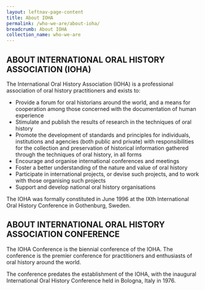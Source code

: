 ```yaml
---
layout: leftnav-page-content
title: About IOHA
permalink: /who-we-are/about-ioha/
breadcrumb: About IOHA
collection_name: who-we-are
---
```


## ABOUT INTERNATIONAL ORAL HISTORY ASSOCIATION (IOHA)

The International Oral History Association (IOHA) is a professional association of oral history practitioners and exists to:
* Provide a forum for oral historians around the world, and a means for cooperation among those concerned with the documentation of human experience
* Stimulate and publish the results of research in the techniques of oral history
* Promote the development of standards and principles for individuals, institutions and agencies (both public and private) with responsibilities for the collection and preservation of historical information gathered through the techniques of oral history, in all forms
* Encourage and organise international conferences and meetings
* Foster a better understanding of the nature and value of oral history
* Participate in international projects, or devise such projects, and to work with those organising such projects
* Support and develop national oral history organisations

The IOHA was formally constituted in June 1996 at the IXth International Oral History Conference in Gothenburg, Sweden.

## ABOUT INTERNATIONAL ORAL HISTORY ASSOCIATION CONFERENCE

The IOHA Conference is the biennial conference of the IOHA. The conference is the premier conference for practitioners and enthusiasts of oral history around the world.

The conference predates the establishment of the IOHA, with the inaugural International Oral History Conference held in Bologna, Italy in 1976.